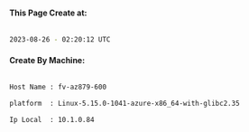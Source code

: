 
   
#### This Page Create at:

```bash

2023-08-26 - 02:20:12 UTC

```

#### Create By Machine:

```bash

Host Name : fv-az879-600

platform  : Linux-5.15.0-1041-azure-x86_64-with-glibc2.35

Ip Local  : 10.1.0.84

```

